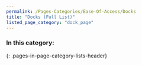 ```yaml
---
permalink: /Pages-Categories/Ease-Of-Access/Docks
title: "Docks (Full List)"
listed_page_category: "dock_page"
---
```


### In this category:
{: .pages-in-page-category-lists-header}